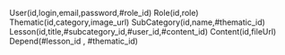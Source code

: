 User(id,login,email,password,#role_id)
Role(id,role)
Thematic(id,category,image_url)
SubCategory(id,name,#thematic_id)
Lesson(id,title,#subcategory_id,#user_id,#content_id)
Content(id,fileUrl)
Depend(#lesson_id , #thematic_id)
